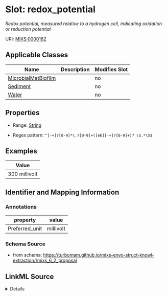 # Slot: redox_potential


_Redox potential, measured relative to a hydrogen cell, indicating oxidation or reduction potential_



URI: [MIXS:0000182](https://w3id.org/mixs/0000182)



<!-- no inheritance hierarchy -->




## Applicable Classes

| Name | Description | Modifies Slot |
| --- | --- | --- |
[MicrobialMatBiofilm](MicrobialMatBiofilm.md) |  |  no  |
[Sediment](Sediment.md) |  |  no  |
[Water](Water.md) |  |  no  |







## Properties

* Range: [String](String.md)

* Regex pattern: `^[-+]?[0-9]*\.?[0-9]+([eE][-+]?[0-9]+)? \S.*\S$`






## Examples

| Value |
| --- |
| 300 millivolt |

## Identifier and Mapping Information





### Annotations

| property | value |
| --- | --- |
| Preferred_unit | millivolt |



### Schema Source


* from schema: https://turbomam.github.io/mixs-envo-struct-knowl-extraction//mixs_6_2_proposal




## LinkML Source

<details>
```yaml
name: redox_potential
annotations:
  Preferred_unit:
    tag: Preferred_unit
    value: millivolt
description: Redox potential, measured relative to a hydrogen cell, indicating oxidation
  or reduction potential
title: redox potential
examples:
- value: 300 millivolt
from_schema: https://turbomam.github.io/mixs-envo-struct-knowl-extraction//mixs_6_2_proposal
rank: 1000
slot_uri: MIXS:0000182
multivalued: false
alias: redox_potential
domain_of:
- MicrobialMatBiofilm
- Sediment
- Water
range: string
required: false
recommended: false
pattern: ^[-+]?[0-9]*\.?[0-9]+([eE][-+]?[0-9]+)? \S.*\S$

```
</details>